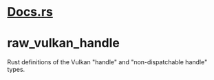 # [Docs.rs](https://docs.rs/raw_vulkan_handle)

# raw_vulkan_handle
Rust definitions of the Vulkan "handle" and "non-dispatchable handle" types.

